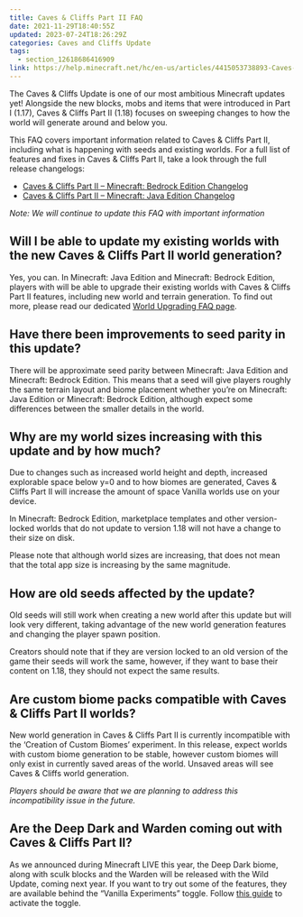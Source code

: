 ```yaml
---
title: Caves & Cliffs Part II FAQ
date: 2021-11-29T18:40:55Z
updated: 2023-07-24T18:26:29Z
categories: Caves and Cliffs Update
tags:
  - section_12618686416909
link: https://help.minecraft.net/hc/en-us/articles/4415053738893-Caves-Cliffs-Part-II-FAQ
---
```


The Caves & Cliffs Update is one of our most ambitious Minecraft updates yet! Alongside the new blocks, mobs and items that were introduced in Part I (1.17), Caves & Cliffs Part II (1.18) focuses on sweeping changes to how the world will generate around and below you.

This FAQ covers important information related to Caves & Cliffs Part II, including what is happening with seeds and existing worlds. For a full list of features and fixes in Caves & Cliffs Part II, take a look through the full release changelogs:

- [Caves & Cliffs Part II – Minecraft: Bedrock Edition Changelog](https://www.minecraft.net/article/caves---cliffs--part-ii-out-today-bedrock)
- [Caves & Cliffs Part II – Minecraft: Java Edition Changelog](https://www.minecraft.net/article/caves---cliffs--part-ii-out-today-java)

*Note: We will continue to update this FAQ with important information*

## Will I be able to update my existing worlds with the new Caves & Cliffs Part II world generation?

Yes, you can. In Minecraft: Java Edition and Minecraft: Bedrock Edition, players with will be able to upgrade their existing worlds with Caves & Cliffs Part II features, including new world and terrain generation. To find out more, please read our dedicated [World Upgrading FAQ page](../../feedback/Beta-and-Preview-Information-and-Changelogs/Caves-Cliffs-Part-ll-FAQ-Upgrading-Worlds-Bedrock-Beta.md).

## Have there been improvements to seed parity in this update?

There will be approximate seed parity between Minecraft: Java Edition and Minecraft: Bedrock Edition. This means that a seed will give players roughly the same terrain layout and biome placement whether you’re on Minecraft: Java Edition or Minecraft: Bedrock Edition, although expect some differences between the smaller details in the world.

## Why are my world sizes increasing with this update and by how much?

Due to changes such as increased world height and depth, increased explorable space below y=0 and to how biomes are generated, Caves & Cliffs Part II will increase the amount of space Vanilla worlds use on your device.

In Minecraft: Bedrock Edition, marketplace templates and other version-locked worlds that do not update to version 1.18 will not have a change to their size on disk.

Please note that although world sizes are increasing, that does not mean that the total app size is increasing by the same magnitude.

## How are old seeds affected by the update?

Old seeds will still work when creating a new world after this update but will look very different, taking advantage of the new world generation features and changing the player spawn position.

Creators should note that if they are version locked to an old version of the game their seeds will work the same, however, if they want to base their content on 1.18, they should not expect the same results.

## Are custom biome packs compatible with Caves & Cliffs Part II worlds?

New world generation in Caves & Cliffs Part II is currently incompatible with the ‘Creation of Custom Biomes’ experiment. In this release, expect worlds with custom biome generation to be stable, however custom biomes will only exist in currently saved areas of the world. Unsaved areas will see Caves & Cliffs world generation.

*Players should be aware that we are planning to address this incompatibility issue in the future.*

## Are the Deep Dark and Warden coming out with Caves & Cliffs Part II?

As we announced during Minecraft LIVE this year, the Deep Dark biome, along with sculk blocks and the Warden will be released with the Wild Update, coming next year. If you want to try out some of the features, they are available behind the “Vanilla Experiments” toggle. Follow [this guide](../../feedback/Beta-and-Preview-Information-and-Changelogs/Experimental-Features-Toggle-in-Minecraft-Bedrock-Edition.md) to activate the toggle.
